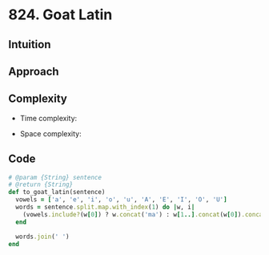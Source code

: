 # 824. Goat Latin

## Intuition

## Approach
<!-- Describe your approach to solving the problem. -->

## Complexity

- Time complexity:
<!-- Add your time complexity here, e.g. $$O(n)$$ -->

- Space complexity:
<!-- Add your space complexity here, e.g. $$O(n)$$ -->

## Code

```ruby
# @param {String} sentence
# @return {String}
def to_goat_latin(sentence)
  vowels = ['a', 'e', 'i', 'o', 'u', 'A', 'E', 'I', 'O', 'U']
  words = sentence.split.map.with_index(1) do |w, i|
    (vowels.include?(w[0]) ? w.concat('ma') : w[1..].concat(w[0]).concat('ma')).concat('a' * i)
  end

  words.join(' ')
end
```
